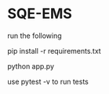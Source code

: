 # SQE-EMS

run the following

pip install -r requirements.txt

python app.py

use pytest -v to run tests